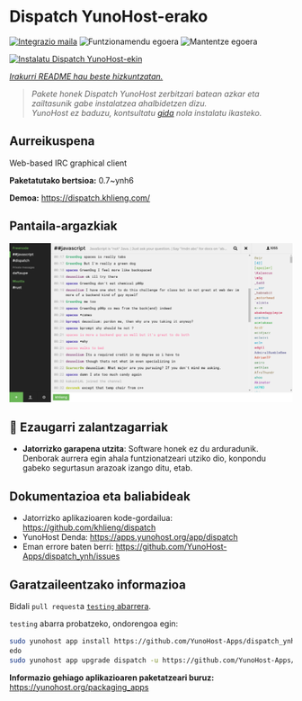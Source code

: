 <!--
Ohart ongi: README hau automatikoki sortu da <https://github.com/YunoHost/apps/tree/master/tools/readme_generator>ri esker
EZ editatu eskuz.
-->

# Dispatch YunoHost-erako

[![Integrazio maila](https://dash.yunohost.org/integration/dispatch.svg)](https://ci-apps.yunohost.org/ci/apps/dispatch/) ![Funtzionamendu egoera](https://ci-apps.yunohost.org/ci/badges/dispatch.status.svg) ![Mantentze egoera](https://ci-apps.yunohost.org/ci/badges/dispatch.maintain.svg)

[![Instalatu Dispatch YunoHost-ekin](https://install-app.yunohost.org/install-with-yunohost.svg)](https://install-app.yunohost.org/?app=dispatch)

*[Irakurri README hau beste hizkuntzatan.](./ALL_README.md)*

> *Pakete honek Dispatch YunoHost zerbitzari batean azkar eta zailtasunik gabe instalatzea ahalbidetzen dizu.*  
> *YunoHost ez baduzu, kontsultatu [gida](https://yunohost.org/install) nola instalatu ikasteko.*

## Aurreikuspena

Web-based IRC graphical client


**Paketatutako bertsioa:** 0.7~ynh6

**Demoa:** <https://dispatch.khlieng.com/>

## Pantaila-argazkiak

![Dispatch(r)en pantaila-argazkia](./doc/screenshots/screenshot.png)

## :red_circle: Ezaugarri zalantzagarriak

- **Jatorrizko garapena utzita**: Software honek ez du arduradunik. Denborak aurrera egin ahala funtzionatzeari utziko dio, konpondu gabeko segurtasun arazoak izango ditu, etab.

## Dokumentazioa eta baliabideak

- Jatorrizko aplikazioaren kode-gordailua: <https://github.com/khlieng/dispatch>
- YunoHost Denda: <https://apps.yunohost.org/app/dispatch>
- Eman errore baten berri: <https://github.com/YunoHost-Apps/dispatch_ynh/issues>

## Garatzaileentzako informazioa

Bidali `pull request`a [`testing` abarrera](https://github.com/YunoHost-Apps/dispatch_ynh/tree/testing).

`testing` abarra probatzeko, ondorengoa egin:

```bash
sudo yunohost app install https://github.com/YunoHost-Apps/dispatch_ynh/tree/testing --debug
edo
sudo yunohost app upgrade dispatch -u https://github.com/YunoHost-Apps/dispatch_ynh/tree/testing --debug
```

**Informazio gehiago aplikazioaren paketatzeari buruz:** <https://yunohost.org/packaging_apps>
